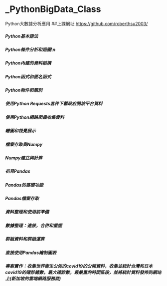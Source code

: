 # _PythonBigData_Class
Python大數據分析應用
##上課網址
https://github.com/roberthsu2003/

#####	Python基本語法	
#####	Python條件分析和迴圈\n
#####	Python內建的資料結構	
#####	Python函式和匿名函式	

##### Python物件和類別			
#####	使用Python Requests套件下載政府開放平台資料	

##### 使用Python網路爬蟲收集資料	
##### 繪圖和視覺展示

#####	檔案存取與Numpy	
#####	Numpy建立與計算	

#####	初見Pandas		
#####	Pandas的基礎功能	

#####	Pandas檔案存取	
#####	資料整理和使用前準備	

#####	數據整理：連接，合併和重塑			
#####	群組資料和群組運算	

#####	直接使用Pandas繪制圖表	
#####	專案實作：收集世界衛生公佈的covid19的公開資料，收集並統計台灣和日本covid19的確診總數，最大確診數，最嚴重的時間區段，並將統計資料發佈到網站上(新加坡的雲端網路服務商)

